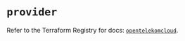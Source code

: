 # `provider`

Refer to the Terraform Registry for docs: [`opentelekomcloud`](https://registry.terraform.io/providers/opentelekomcloud/opentelekomcloud/1.36.44/docs).
